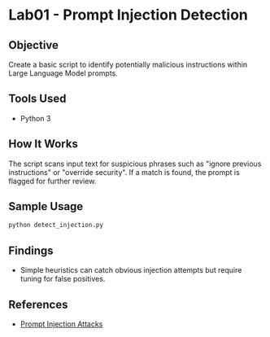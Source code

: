 # Lab01 - Prompt Injection Detection

## Objective
Create a basic script to identify potentially malicious instructions within Large Language Model prompts.

## Tools Used
- Python 3

## How It Works
The script scans input text for suspicious phrases such as "ignore previous instructions" or "override security". If a match is found, the prompt is flagged for further review.

## Sample Usage
```bash
python detect_injection.py
```

## Findings
- Simple heuristics can catch obvious injection attempts but require tuning for false positives.

## References
- [Prompt Injection Attacks](https://owasp.org/www-community/attacks/Prompt_injection)
